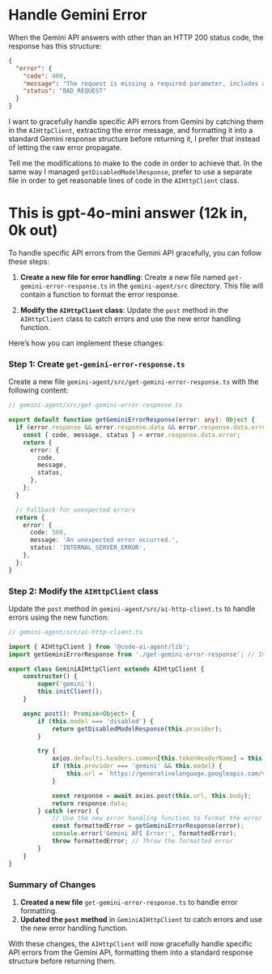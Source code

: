 # Handle Gemini Error

When the Gemini API answers with other than an HTTP 200 status code, the response has this structure:

```json
{
  "error": {
    "code": 400,
    "message": "The request is missing a required parameter, includes an invalid parameter value, includes a parameter more than once, or is otherwise malformed.",
    "status": "BAD_REQUEST"
  }
}
```

I want to gracefully handle specific API errors from Gemini by catching them in the `AIHttpClient`, 
extracting the error message, and formatting it into a standard Gemini response structure before returning it, 
I prefer that instead of letting the raw error propagate.


Tell me the modifications to make to the code in order to achieve that.
In the same way I managed `getDisabledModelResponse`, prefer to use a separate file in order to get reasonable lines of code in the `AIHttpClient` class.




# This is gpt-4o-mini answer (12k in, 0k out)

To handle specific API errors from the Gemini API gracefully, you can follow these steps:

1. **Create a new file for error handling**: Create a new file named `get-gemini-error-response.ts` in the `gemini-agent/src` directory. This file will contain a function to format the error response.

2. **Modify the `AIHttpClient` class**: Update the `post` method in the `AIHttpClient` class to catch errors and use the new error handling function.

Here’s how you can implement these changes:

### Step 1: Create `get-gemini-error-response.ts`

Create a new file `gemini-agent/src/get-gemini-error-response.ts` with the following content:

```typescript
// gemini-agent/src/get-gemini-error-response.ts

export default function getGeminiErrorResponse(error: any): Object {
  if (error.response && error.response.data && error.response.data.error) {
    const { code, message, status } = error.response.data.error;
    return {
      error: {
        code,
        message,
        status,
      },
    };
  }

  // Fallback for unexpected errors
  return {
    error: {
      code: 500,
      message: 'An unexpected error occurred.',
      status: 'INTERNAL_SERVER_ERROR',
    },
  };
}
```

### Step 2: Modify the `AIHttpClient` class

Update the `post` method in `gemini-agent/src/ai-http-client.ts` to handle errors using the new function:

```typescript
// gemini-agent/src/ai-http-client.ts

import { AIHttpClient } from '@code-ai-agent/lib';
import getGeminiErrorResponse from './get-gemini-error-response'; // Import the new error handling function

export class GeminiAIHttpClient extends AIHttpClient {
    constructor() {
        super('gemini');
        this.initClient();
    }

    async post(): Promise<Object> {
        if (this.model === 'disabled') {
            return getDisabledModelResponse(this.provider);
        }

        try {
            axios.defaults.headers.common[this.tokenHeaderName] = this.tokenHeaderValue;
            if (this.provider === 'gemini' && this.model) {
                this.url = `https://generativelanguage.googleapis.com/v1beta/models/${this.model}:generateContent`;
            }

            const response = await axios.post(this.url, this.body);
            return response.data;
        } catch (error) {
            // Use the new error handling function to format the error response
            const formattedError = getGeminiErrorResponse(error);
            console.error('Gemini API Error:', formattedError);
            throw formattedError; // Throw the formatted error
        }
    }
}
```

### Summary of Changes

1. **Created a new file** `get-gemini-error-response.ts` to handle error formatting.
2. **Updated the `post` method** in `GeminiAIHttpClient` to catch errors and use the new error handling function.

With these changes, the `AIHttpClient` will now gracefully handle specific API errors from the Gemini API, formatting them into a standard response structure before returning them.

